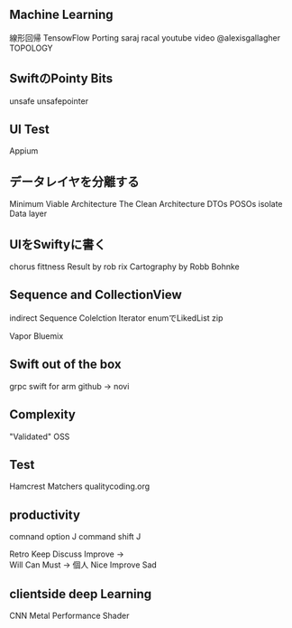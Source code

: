 ##  Machine Learning

線形回帰
TensowFlow
Porting
saraj racal youtube video
@alexisgallagher
TOPOLOGY

## SwiftのPointy Bits

unsafe
unsafepointer

## UI Test
Appium

## データレイヤを分離する

Minimum Viable Architecture
The Clean Architecture
DTOs
POSOs
isolate Data layer

## UIをSwiftyに書く

chorus fittness
Result by rob rix
Cartography by Robb Bohnke

## Sequence and CollectionView

indirect
Sequence
Colelction
Iterator
enumでLikedList
zip

Vapor
Bluemix

## Swift out of the box

grpc
swift for arm
github -> novi

## Complexity

"Validated" OSS

## Test

Hamcrest Matchers
qualitycoding.org

## productivity

comnand option J
command shift J

Retro
Keep Discuss Improve ->  
Will Can Must -> 個人
Nice Improve Sad

## clientside deep Learning

CNN
Metal Performance Shader

## 
